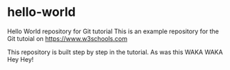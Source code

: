 # hello-world
Hello World repository for Git tutorial
This is an example repository for the Git tutoial on https://www.w3schools.com

This repository is built step by step in the tutorial.
As was this
WAKA WAKA Hey Hey!

